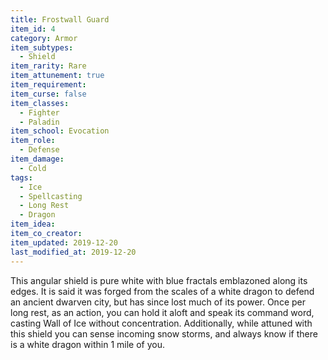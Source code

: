 ```yaml
---
title: Frostwall Guard
item_id: 4
category: Armor
item_subtypes:
  - Shield
item_rarity: Rare
item_attunement: true
item_requirement:
item_curse: false
item_classes:
  - Fighter
  - Paladin
item_school: Evocation
item_role:
  - Defense
item_damage:
  - Cold
tags:
  - Ice
  - Spellcasting
  - Long Rest
  - Dragon
item_idea:
item_co_creator:
item_updated: 2019-12-20
last_modified_at: 2019-12-20
---
```


This angular shield is pure white with blue fractals emblazoned along its edges. It is said it was forged from the scales of a white dragon to defend an ancient dwarven city, but has since lost much of its power. 
Once per long rest, as an action, you can hold it aloft and speak its command word, casting <magic-spell>Wall of Ice</magic-spell> without concentration.
Additionally, while attuned with this shield you can sense incoming snow storms, and always know if there is a white dragon within 1 mile of you.
